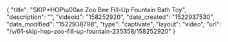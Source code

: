 {
    "title": "SKIP*HOP\u00ae Zoo Bee Fill-Up Fountain Bath Toy",
    "description": "",
    "videoid": "158252920",
    "date_created": "1522937530",
    "date_modified": "1522938798",
    "type": "captivate",
    "layout": "video",
    "url": "\/v\/01-skip-hop-zoo-fill-up-fountain-235358\/158252920"
}